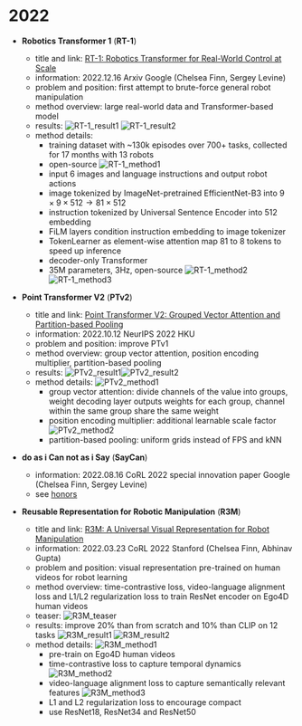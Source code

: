 # 2022
* **Robotics Transformer 1** (**RT-1**)
  * title and link: [RT-1: Robotics Transformer for Real-World Control at Scale](https://arxiv.org/abs/2212.06817)
  * information: 2022.12.16 Arxiv Google (Chelsea Finn, Sergey Levine)
  * problem and position: first attempt to brute-force general robot manipulation
  * method overview: large real-world data and Transformer-based model
  * results: 
    ![RT-1_result1](assets/2022/RT-1_result1.png)
    ![RT-1_result2](assets/2022/RT-1_result2.png)
  * method details: 
    * training dataset with ~130k episodes over 700+ tasks, collected for 17 months with 13 robots
    * open-source
    ![RT-1_method1](assets/2022/RT-1_method1.png)
    * input 6 images and language instructions and output robot actions
    * image tokenized by ImageNet-pretrained EfficientNet-B3 into $9 \times 9 \times 512 \rightarrow 81 \times 512$
    * instruction tokenized by Universal Sentence Encoder into $512$ embedding
    * FiLM layers condition instruction embedding to image tokenizer
    * TokenLearner as element-wise attention map 81 to 8 tokens to speed up inference
    * decoder-only Transformer
    * 35M parameters, 3Hz, open-source
    ![RT-1_method2](assets/2022/RT-1_method2.png)
    ![RT-1_method3](assets/2022/RT-1_method3.png)

* **Point Transformer V2** (**PTv2**)
  * title and link: [Point Transformer V2: Grouped Vector Attention and Partition-based Pooling](https://arxiv.org/abs/2210.05666)
  * information: 2022.10.12 NeurIPS 2022 HKU
  * problem and position: improve PTv1
  * method overview: group vector attention, position encoding multiplier, partition-based pooling
  * results: 
    ![PTv2_result1](assets/2022/PTv2_result1.png)![PTv2_result2](assets/2022/PTv2_result2.png)
  * method details: 
    ![PTv2_method1](assets/2022/PTv2_method1.png)
    * group vector attention: divide channels of the value into groups, weight decoding layer outputs weights for each group, channel within the same group share the same weight
    * position encoding multiplier: additional learnable scale factor
      ![PTv2_method2](assets/2022/PTv2_method2.png)
    * partition-based pooling: uniform grids instead of FPS and kNN

* **do as i Can not as i Say** (**SayCan**)
  * information: 2022.08.16 CoRL 2022 special innovation paper Google (Chelsea Finn, Sergey Levine)
  * see [honors](https://github.com/dadadadawjb/honors)

* **Reusable Representation for Robotic Manipulation** (**R3M**)
  * title and link: [R3M: A Universal Visual Representation for Robot Manipulation](https://arxiv.org/abs/2203.12601)
  * information: 2022.03.23 CoRL 2022 Stanford (Chelsea Finn, Abhinav Gupta)
  * problem and position: visual representation pre-trained on human videos for robot learning
  * method overview: time-contrastive loss, video-language alignment loss and L1/L2 regularization loss to train ResNet encoder on Ego4D human videos
  * teaser: 
    ![R3M_teaser](assets/2022/R3M_teaser.png)
  * results: improve 20% than from scratch and 10% than CLIP on 12 tasks
    ![R3M_result1](assets/2022/R3M_result1.png)
    ![R3M_result2](assets/2022/R3M_result2.png)
  * method details: 
    ![R3M_method1](assets/2022/R3M_method1.png)
    * pre-train on Ego4D human videos
    * time-contrastive loss to capture temporal dynamics
      ![R3M_method2](assets/2022/R3M_method2.png)
    * video-language alignment loss to capture semantically relevant features
      ![R3M_method3](assets/2022/R3M_method3.png)
    * L1 and L2 regularization loss to encourage compact
    * use ResNet18, ResNet34 and ResNet50
